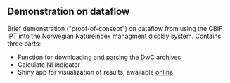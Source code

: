 ## Demonstration on dataflow

Brief demonstration ("proof-of-consept") on dataflow from using the GBIF IPT into the Norwegian Natureindex managment display system. Contains three parts:
* Function for downloading and parsing the DwC archives
* Calculate NI indicator
* Shiny app for visualization of results, awailable [online](https://shiny.vm.ntnu.no/users/andersfi/ni_demo/)
